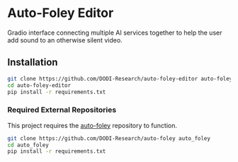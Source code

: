 # Auto-Foley Editor
Gradio interface connecting multiple AI services together to help the user add sound to an otherwise silent video.

## Installation

```bash
git clone https://github.com/DODI-Research/auto-foley-editor auto-foley-editor
cd auto-foley-editor
pip install -r requirements.txt
```

### Required External Repositories
This project requires the [auto-foley](https://github.com/DODI-Research/auto-foley) repository to function.

```bash
git clone https://github.com/DODI-Research/auto-foley auto_foley
cd auto_foley
pip install -r requirements.txt
```